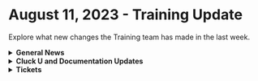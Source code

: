 # August 11, 2023 - Training Update

Explore what new changes the Training team has made in the last week.

<details>

<summary><strong>General News</strong></summary>

* As you all know by now, Eddie Chow is taking over for this update. So first of all, thank you, Eddie, for making this a brandwich deluxe next week.

- Huge shout out to all the engagement in the Cluck U Discord channel this week, helping us find bugs and updates on the docs Site!
- [As a reminder, our new training is as follows](https://calendly.com/cluck-u):
  * Mondays: Rewst 101 @ 12pm EST + Rewst 104 @ 1pm EST
  * Tuesdays: Rewst 102 @ 12pm EST + Rewst 105 @ 1pm EST
  * Wednesdays: Rewst 103 @ 12pm EST + Rewst 106 @ 1pm EST
  * Thursdays: ROC AMA @ 12pm EST
- Join us in our new [Cluck-U Discord channel](https://discord.com/channels/936789089703845988/1121465945295167588) if you have any questions, comments, or concerns!

</details>

<details>

<summary><strong>Cluck U and Documentation Updates</strong></summary>

**Documentation**

* [Open Mic - August 4th Video and Page Added](../../roc-open-mics/2023-roc-open-mics/august-4th-2023-aharon-on-a-plane.md)
* The entire docs.rewst.help Site has been audited and updated to fix the following errors across every page:
  * Missing Images
  * Broken Links
  * Missing Integration Actions
  * Missing Pages
* Add[ Tips and Tricks](broken-reference) Page for Building Workflows
  * [Workflow Notes](broken-reference)
  * [Multiselect](broken-reference)
  * [Favorite Actions](broken-reference)

**Cluck University**

* Added sign-up link and a new page for [Rewst 101](broken-reference)
* Added the [Rewst 105 video](broken-reference)

</details>

<details>

<summary><strong>Tickets</strong></summary>

With the ROC now using Halo for their ticketing system, this is when you should find a ticket created for you!

* [ ] A discussion with a ROC engineer that doesn't result in a fix on first discussion
* [ ] If you have a call to troubleshoot, create workflows or other ROC work
* [ ] For all onboarding or expansion work
* [ ] If a call results in a new workflow idea or request

If you'd like to manually create a ticket yourself, review the "Rewst Support" section at the bottom of this page.

</details>
